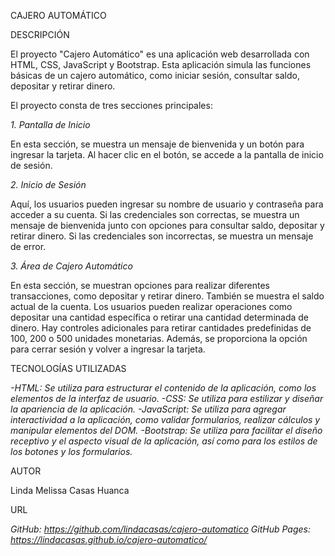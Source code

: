 CAJERO AUTOMÁTICO

DESCRIPCIÓN

El proyecto "Cajero Automático" es una aplicación web desarrollada con HTML, CSS, JavaScript y Bootstrap. Esta aplicación simula las funciones básicas de un cajero automático, como iniciar sesión, consultar saldo, depositar y retirar dinero.

El proyecto consta de tres secciones principales:

*1. Pantalla de Inicio*

En esta sección, se muestra un mensaje de bienvenida y un botón para ingresar la tarjeta. Al hacer clic en el botón, se accede a la pantalla de inicio de sesión.

*2. Inicio de Sesión*

Aquí, los usuarios pueden ingresar su nombre de usuario y contraseña para acceder a su cuenta. Si las credenciales son correctas, se muestra un mensaje de bienvenida junto con opciones para consultar saldo, depositar y retirar dinero. Si las credenciales son incorrectas, se muestra un mensaje de error.

*3. Área de Cajero Automático*

En esta sección, se muestran opciones para realizar diferentes transacciones, como depositar y retirar dinero. También se muestra el saldo actual de la cuenta. Los usuarios pueden realizar operaciones como depositar una cantidad específica o retirar una cantidad determinada de dinero. Hay controles adicionales para retirar cantidades predefinidas de 100, 200 o 500 unidades monetarias. Además, se proporciona la opción para cerrar sesión y volver a ingresar la tarjeta.

TECNOLOGÍAS UTILIZADAS

*-HTML: Se utiliza para estructurar el contenido de la aplicación, como los elementos de la interfaz de usuario.*
*-CSS: Se utiliza para estilizar y diseñar la apariencia de la aplicación.*
*-JavaScript: Se utiliza para agregar interactividad a la aplicación, como validar formularios, realizar cálculos y manipular elementos del DOM.*
*-Bootstrap: Se utiliza para facilitar el diseño receptivo y el aspecto visual de la aplicación, así como para los estilos de los botones y los formularios.*

AUTOR

Linda Melissa Casas Huanca

URL

*GitHub: https://github.com/lindacasas/cajero-automatico*
*GitHub Pages: https://lindacasas.github.io/cajero-automatico/*
